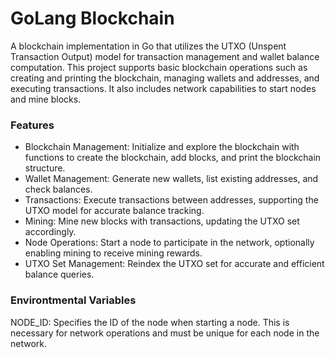 # GoLang Blockchain
A blockchain implementation in Go that utilizes the UTXO (Unspent Transaction Output) model for transaction management and wallet balance computation. This project supports basic blockchain operations such as creating and printing the blockchain, managing wallets and addresses, and executing transactions. It also includes network capabilities to start nodes and mine blocks.

### Features
- Blockchain Management: Initialize and explore the blockchain with functions to create the blockchain, add blocks, and print the blockchain structure.
- Wallet Management: Generate new wallets, list existing addresses, and check balances.
- Transactions: Execute transactions between addresses, supporting the UTXO model for accurate balance tracking.
- Mining: Mine new blocks with transactions, updating the UTXO set accordingly.
- Node Operations: Start a node to participate in the network, optionally enabling mining to receive mining rewards.
- UTXO Set Management: Reindex the UTXO set for accurate and efficient balance queries.

### Environtmental Variables
NODE_ID: Specifies the ID of the node when starting a node. This is necessary for network operations and must be unique for each node in the network.
